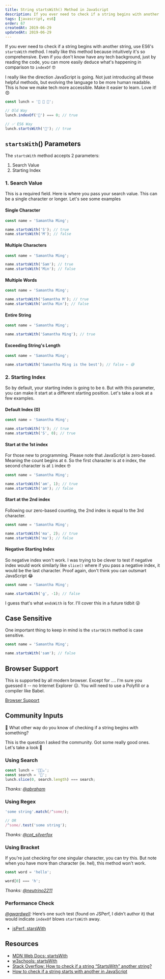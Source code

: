 ```yaml
---
title: String startsWith() Method in JavaScript
description: If you ever need to check if a string begins with another string in JavaScript, use ES6's startsWith method.
tags: [javascript, es6]
order: 67
createdAt: 2019-06-29
updatedAt: 2019-06-29
---
```


If you ever need to check if a string begins with another string, use ES6's `startsWith` method. I really like this method because intuitively it's so comprehensive. Even if you don't know have any tech background, just by reading the code, you can more easily deduce what's happening in comparison to `indexOf` 🤓

I really like the direction JavaScript is going. Not just introducing all these helpful methods, but evolving the language to be more human readable. This is how we make tech more accessible. Make it easier to learn. Love it! 😍

```javascript
const lunch = '🥗 🥪 🍮';

// Old Way
lunch.indexOf('🥗') === 0; // true

// ✅ ES6 Way
lunch.startsWith('🥗'); // true
```

<markdown-toc></markdown-toc>

## `startsWith`() Parameters

The `startsWith` method accepts 2 parameters:

1. Search Value
2. Starting Index

### 1. Search Value

This is a required field. Here is where you pass your search value. This can be a single character or longer. Let's see some examples

#### Single Character

```javascript
const name = 'Samantha Ming';

name.startsWith('S'); // true
name.startsWith('M'); // false
```

#### Multiple Characters

```javascript
const name = 'Samantha Ming';

name.startsWith('Sam'); // true
name.startsWith('Min'); // false
```

#### Multiple Words

```javascript
const name = 'Samantha Ming';

name.startsWith('Samantha M'); // true
name.startsWith('antha Min'); // false
```

#### Entire String

```javascript
const name = 'Samantha Ming';

name.startsWith('Samantha Ming'); // true
```

#### Exceeding String's Length

```javascript
const name = 'Samantha Ming';

name.startsWith('Samantha Ming is the best'); // false ← 😅
```

### 2. Starting Index

So by default, your starting index is going to be `0`. But with this parameter, you can make it start at a different starting position. Let's take a look at a few examples.

#### Default Index (0)

```javascript
const name = 'Samantha Ming';

name.startsWith('S'); // true
name.startsWith('S', 0); // true
```

#### Start at the 1st index

For those new to programming. Please note that JavaScript is zero-based. Meaning the count begins at `0`. So the first character is at `0` index, the second character is at `1` index 🤓

```javascript
const name = 'Samantha Ming';

name.startsWith('am', 1); // true
name.startsWith('am'); // false
```

#### Start at the 2nd index

Following our zero-based counting, the 2nd index is equal to the 3rd character.

```javascript
const name = 'Samantha Ming';

name.startsWith('ma', 2); // true
name.startsWith('ma'); // false
```

#### Negative Starting Index

So negative index won't work. I was trying to be clever to test if negative index would work similarly like `slice()` where if you pass a negative index, it would be the last character. Proof again, don't think you can outsmart JavaScript 😂

```javascript
const name = 'Samantha Ming';

name.startsWith('g', -1); // false
```

I guess that's what `endsWith` is for. I'll cover this in a future tidbit 😜

## Case Sensitive

One important thing to keep in mind is the `startWith` method is case sensitive.

```javascript
const name = 'Samantha Ming';

name.startsWith('sam'); // false
```

## Browser Support

This is supported by all modern browser. Except for .... I'm sure you guessed it -- no Internet Explorer 😑. You will need to use a Polyfill or a compiler like Babel.

[Browser Support](https://developer.mozilla.org/en-US/docs/Web/JavaScript/Reference/Global_Objects/String/startsWith#Browser_compatibility)

## Community Inputs

💬 What other way do you know of checking if a string begins with something?

This is the question I asked the community. Got some really good ones. Let's take a look 👀

### Using Search

```javascript
const lunch = '🥗🥪☕️';
const search = '🥗';
lunch.slice(0, search.length) === search;
```

_Thanks: [@abraham](https://twitter.com/abraham/status/1145064091674914816)_

### Using Regex

```javascript
'some string'.match(/^some/);

// OR
/^some/.test('some string');
```

_Thanks: [@cpt_silverfox](https://twitter.com/cpt_silverfox/status/1145056609824956416)_

### Using Bracket

If you're just checking for one singular character, you can try this. But note when you have more than character (ie. hel), this method won't work.

```javascript
const word = 'hello';

word[0] === 'h';
```

_Thanks: [@neutrino2211](https://twitter.com/neutrino2211/status/1145122176435142656)_

### Performance Check

_[@gwardwell](https://twitter.com/gwardwell/status/1145434844362620929):_ Here’s one such test (found on JSPerf, I didn’t author it) that would indicate `indexOf` blows `startsWith` away.

- [jsPerf: starsWith](https://jsperf.com/string-startswith/62)

## Resources

- [MDN Web Docs: startsWith](https://developer.mozilla.org/en-US/docs/Web/JavaScript/Reference/Global_Objects/String/startsWith)
- [w3schools: startsWith](https://www.w3schools.com/jsref/jsref_startswith.asp)
- [Stack Overflow: How to check if a string “StartsWith” another string?](https://stackoverflow.com/questions/646628/how-to-check-if-a-string-startswith-another-string)
- [How to check if a string starts with another in JavaScript](https://flaviocopes.com/how-to-check-string-starts-with/)

